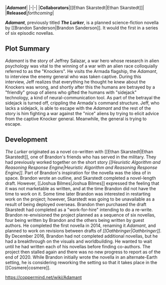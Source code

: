 |***Adamant***|
|-|-|
|**Collaborators**|[[Ethan Skarstedt\|Ethan Skarstedt]]|
|**Released**|*forthcoming*|

***Adamant***, previously titled ***The Lurker***, is a planned science-fiction novella by [[Brandon Sanderson\|Brandon Sanderson]]. It would the first in a series of six episodic novellas.

## Plot Summary
*Adamant* is the story of Jeffrey Salazar, a war hero whose research in alien psychology was vital to the winning of a war with an alien race colloquially referred to as the "Knockers". He visits the Armada flagship, the *Adamant*, to interview the enemy general who was taken captive. During this interview, Jeff realizes that everything he thought he knew about the Knockers was wrong, and shortly after this the humans are betrayed by a "friendly" group of aliens who gifted the humans with "sidejack" technology, a kind of neural-communication tool. As part of the betrayal the sidejack is turned off, crippling the Armada's command structure. Jeff, who lacks a sidejack, is able to escape with the *Adamant* and the rest of the story is him fighting a war against the "nice" aliens by trying to elicit advice from the captive Knocker general. Meanwhile, the general is trying to escape.

## Development
*The Lurker* originated as a novel co-written with [[Ethan Skarstedt\|Ethan Skarstedt]], one of Brandon's friends who has served in the military. They had previously worked together on the short story *[[Heuristic Algorithm and Reasoning Response Engine\|Heuristic Algorithm and Reasoning Response Engine]]*. Part of Brandon's inspiration for the novella was the idea of  in space.
Brandon wrote an outline, and Skarstedt completed a novel-length draft. However, [[Joshua Bilmes\|Joshua Bilmes]] expressed the feeling that it was not marketable as written, and at the time Brandon did not have the time to work on it. Some time later Brandon was interested in restarting work on the project; however, Skarstedt was going to be unavailable as a result of being deployed overseas. Brandon then purchased the draft Skarstedt had completed as a "work-for-hire" intending to do a re-write.
Brandon re-envisioned the project planned as a sequence of six novellas, four being written by Brandon and the others being written by guest authors. He completed the first novella in 2014, renaming it *Adamant*, and planned to work on revisions between drafts of *[[Oathbringer\|Oathbringer]]*. By December 2016, Brandon had not completed additional novellas, but he had a breakthrough on the visuals and worldbuilding. He wanted to wait until he had written each of his novellas before finding co-authors. The project then stalled again and there was no new progress to report as of the end of 2020.
While Brandon initially wrote the novella in an alternate-Earth setting, he is considering reworking the setting so that it takes place in the [[Cosmere\|cosmere]].



https://coppermind.net/wiki/Adamant